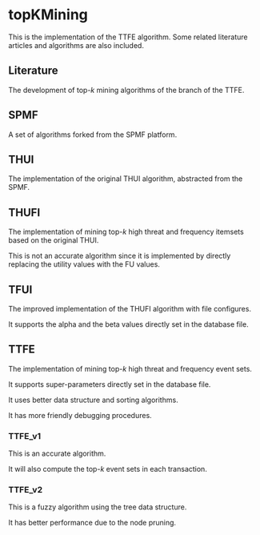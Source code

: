 # topKMining

This is the implementation of the TTFE algorithm. Some related literature articles and algorithms are also included. 

## Literature

The development of top-$k$ mining algorithms of the branch of the TTFE. 

## SPMF

A set of algorithms forked from the SPMF platform. 

## THUI

The implementation of the original THUI algorithm, abstracted from the SPMF. 

## THUFI

The implementation of mining top-$k$ high threat and frequency itemsets based on the original THUI. 

This is not an accurate algorithm since it is implemented by directly replacing the utility values with the FU values. 

## TFUI

The improved implementation of the THUFI algorithm with file configures. 

It supports the alpha and the beta values directly set in the database file. 

## TTFE

The implementation of mining top-$k$ high threat and frequency event sets. 

It supports super-parameters directly set in the database file. 

It uses better data structure and sorting algorithms. 

It has more friendly debugging procedures. 

### TTFE_v1

This is an accurate algorithm. 

It will also compute the top-$k$ event sets in each transaction. 

### TTFE_v2

This is a fuzzy algorithm using the tree data structure. 

It has better performance due to the node pruning. 
